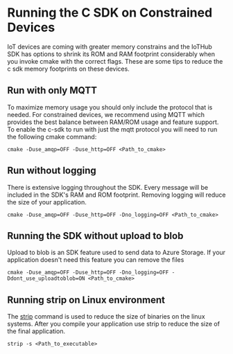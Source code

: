 # Running the C SDK on Constrained Devices

IoT devices are coming with greater memory constrains and the IoTHub SDK has options to shrink its ROM and RAM footprint considerably when you invoke cmake with the correct flags.  These are some tips to reduce the c sdk memory footprints on these devices.

## Run with only MQTT

To maximize memory usage you should only include the protocol that is needed.  For constrained devices, we recommend using MQTT which provides the best balance between RAM/ROM usage and feature support.  To enable the c-sdk to run with just the mqtt protocol you will need to run the following cmake command:

```Shell
cmake -Duse_amqp=OFF -Duse_http=OFF <Path_to_cmake>
```

## Run without logging

There is extensive logging throughout the SDK.  Every message will be included in the SDK's RAM and ROM footprint.  Removing logging will reduce the size of your application.

```Shell
cmake -Duse_amqp=OFF -Duse_http=OFF -Dno_logging=OFF <Path_to_cmake>
```

## Running the SDK without upload to blob

Upload to blob is an SDK feature used to send data to Azure Storage.  If your application doesn't need this feature you can remove the files

```Shell
cmake -Duse_amqp=OFF -Duse_http=OFF -Dno_logging=OFF -Ddont_use_uploadtoblob=ON <Path_to_cmake>
```

## Running strip on Linux environment

The [strip](https://en.wikipedia.org/wiki/Strip_(Unix)) command is used to reduce the size of binaries on the linux systems.  After you compile your application use strip to reduce the size of the final application.

```Shell
strip -s <Path_to_executable>
```
